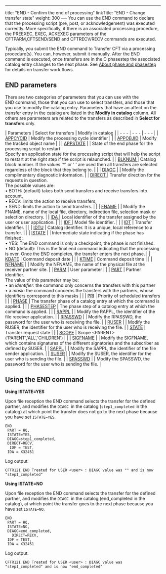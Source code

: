 ---
title: "END - Confirm the end of processing"
linkTitle: "END - Change transfer state"
weight: 300
--- You can use the END command to declare
that the processing script
(pre, post, or acknowledgement) was executed correctly. More specifically, if there is an associated processing procedure, the PREEXEC, EXEC, ACKEXEC parameters of the CFTPARM,CFTSEND/SEND and CFTRECV/RECV commands are executed.

Typically, you submit the END command to Transfer CFT via a processing procedure(s). You can, however, submit it manually. After the END command is executed, once transfers are in the C phasestep the associated
catalog entry changes to the next phase. See [About phase and phasestep](../../../../concepts/phase_and_phasestep) for details on transfer work flows.

## END parameters

There are two categories of parameters that you can use with the END command, those that you can use to select transfers, and those that you use to modify the catalog entry. Parameters that have an affect on the transfer entry in the catalog are listed in the **Modify in catalog** column. All others are parameters are related to the transfers as described in **Select for transfers** only.

| Parameters  | Select for transfers  | Modify in catalog  |
| - - - | - - - | - - - |
| [APPCYCID](../../../command_summary/parameter_intro/appcycid)  | Modify the processing cycle identifier  |   |
| [APPOBJID](../../../command_summary/parameter_intro/appobjid)  | Modify the tracked object name  |   |
| [APPSTATE]()  |   | State of the end phase for the processing script to restart<br/> Specify an application state for the processing script that will help the script to restart at the right step if the script is relaunched. |
| [BLKNUM ](../../../command_summary/parameter_intro/blknum) | Catalog block number. If the values '*' or ' ' are used then all transfers are selected regardless of the block that they belong to. |   |
| [DIAGC]()  |   | Modify the complimentary diagnostic information.  |
| [DIRECT ](../../../command_summary/parameter_intro/direct) | Transfer direction for the requests in question.<br/> The possible values are:<br/> • BOTH: (default) takes both send transfers and receive transfers into account,<br/> • RECV: limits the action to receive transfers,<br/> • SEND: limits the action to send transfers. |   |
| [FNAME](../../../command_summary/parameter_intro/fname)  |   | Modify the FNAME, name of the local file, directory, indirection file, selection mask or selection directory.  |
| [IDA ](../../../command_summary/parameter_intro/ida) | Local identifier of the transfer assigned by the user or user application. |   |
| [IDF ](../../../command_summary/parameter_intro/idf) | Model file identifier. |   |
| [IDT]() | Transfer identifier. |   |
| [IDTU](../../../command_summary/parameter_intro/idtu) | Catalog identifier. It is a unique, local reference to a transfer. |   |
| [ISTATE]()  |   | Intermediate state indicating if the phase has finished:<br/> • YES: The END command is only a checkpoint, the phase is not finished.<br/> • NO (default): This is the final end command indicating that the processing is over. Once the END completes, the transfer enters the next phase. |
| [KDATE]()  | Command deposit date  |   |
| [KTIME]()  | Command deposit time  |   |
| [NFNAME](../../../command_summary/parameter_intro/nfname)  |   | Modify the NFNAME, the name of the physical file at the receiver partner site.  |
| [PARM](../../../command_summary/parameter_intro/parm)  | User parameter  |   |
| [PART](../../../command_summary/parameter_intro/part) | Partner identifier.<br/> The value of this parameter may be:<br/> • an *identifier*: the command only concerns the transfers with this partner<br/> • a *mask*: the command concerns the transfers with the partners, whose identifiers correspond to this masks |   |
| [PRI](../../../command_summary/parameter_intro/pri)  | Priority of scheduled transfers  |   |
| [PHASE]()  | The transfer phase of a catalog entry at which the command is applied.  |   |
| [PHASESTEP]()  | The phase step of a catalog entry at which the command is applied.  |   |
| [RAPPL](../../../command_summary/parameter_intro/rappl)  |   | Modify the RAPPL, the identifier of the file receiver application.  |
| [RPASSWD](../../../command_summary/parameter_intro/rpassw)  |   | Modify the RPASSWD, the password for the user who is receiving the file.  |
| [RUSER](../../../command_summary/parameter_intro/ruser)  |   | Modify the RUSER, the identifier for the user who is receiving the file.  |
| [STATE](../../../command_summary/parameter_intro/state)  | Transfer request state  |   |
| [SCOPE](../../../command_summary/parameter_intro/scope)  | Scope &lt;PARENT&gt; ('PARENT','ALL','CHILDREN')  |   |
| [SIGFNAME](../../../command_summary/parameter_intro/sigfname)  |   | Modify the SIGFNAME, which contains signatures of the different signatories and the subscriber as defined by SUSER.  |
| [SAPPL](../../../command_summary/parameter_intro/sappl)  |   | Modify the SAPPL, the identifier of the file sender application.  |
| [SUSER](../../../command_summary/parameter_intro/suser)  |   | Modify the SUSER, the identifier for the user who is sending the file.  |
| [SPASSWD](../../../command_summary/parameter_intro/spasswd)  |   | Modify the SPASSWD, the password for the user who is sending the file.  |

## Using the END command

**Using ISTATE=YES**

Upon file reception the END command selects the transfer for the defined partner, and modifies the `DIAGC `in the catalog (`step1_completed` in the catalog) at which point the transfer does not go to the next phase because you have set `ISTATE=YES`.

```
END
 PART = HQ,
 ISTATE=YES,
 DIAGC=step1_completed,
 DIRECT=RECV,
  IDF = TEST,
 IDA = X32451
```

Log output:

```
CFTR12I END Treated for USER <user> : DIAGC value was "" and is now "step1_completed"
```

**Using ISTATE=NO**

Upon file reception the END command selects the transfer for the defined partner, and modifies the `DIAGC `in the catalog (end_completed in the catalog), at which point the transfer goes to the next phase because you have set `ISTATE=NO`.

```
END
 PART = HQ,
 ISTATE=NO,
 DIAGC=end_completed,
   DIRECT=RECV,
 IDF = TEST,
 IDA = X32451
```

Log output:

```
CFTR12I END Treated for USER <user> : DIAGC value was "step1_completed" and is now "end_completed"
```
